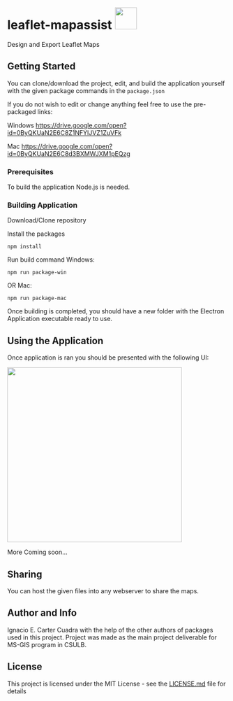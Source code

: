 # leaflet-mapassist <img src="https://user-images.githubusercontent.com/13355797/30506491-2a176fe0-9a31-11e7-9b8d-6f90464c37b3.png" width="50">
Design and Export Leaflet Maps
## Getting Started

You can clone/download the project, edit, and build the application yourself with the given package commands in the `package.json`

If you do not wish to edit or change anything feel free to use the pre-packaged links:

Windows
https://drive.google.com/open?id=0ByQKUaN2E6C8Z1NFYlJVZ1ZuVFk

Mac
https://drive.google.com/open?id=0ByQKUaN2E6C8d3BXMWJXM1pEQzg

### Prerequisites

To build the application Node.js is needed.


### Building Application

Download/Clone repository

Install the packages

```
npm install
```

Run build command
Windows:
```
npm run package-win
```
OR
Mac:
```
npm run package-mac
```
Once building is completed, you should have a new folder with the Electron Application executable ready to use.

## Using the Application

Once application is ran you should be presented with the following UI:

<img src="https://user-images.githubusercontent.com/13355797/30506363-2813c5dc-9a30-11e7-9c11-9e1a528e94aa.png" height="400">

More Coming soon...

## Sharing

You can host the given files into any webserver to share the maps.

## Author and Info

Ignacio E. Carter Cuadra with the help of the other authors of packages used in this project. Project was made as the main project deliverable for MS-GIS program in CSULB.  
## License

This project is licensed under the MIT License - see the [LICENSE.md](LICENSE.md) file for details
